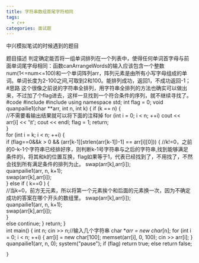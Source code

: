 ```yaml
---
title: 字符串数组首尾字符相同
tags:
  - c++ 
categories: 面试题
---
```

中兴模拟笔试的时候遇到的题目
<!-- more -->
题目描述
判定确定能否将一组单词排列在一个列表中，使得任何单词首字母与前面单词尾字母相同：函数canArrangeWords的输入应该包含一个整数num(1<=num<=100)和一个单词阵列arr，阵列元素是由所有小写字母组成的单词。单词长度为2-100之间,可取到2和100。能排列成功，返回1，不成功返回-1；
#思路
这个很像之前说的字符串全排列，用字符串全排列的方法也确实可以做出来，不过加了个flag进去，这样一旦找到一个符合条件的序列，就不继续寻找了。
#code
	#include <cstring>
	#include <iostream>
	using namespace std;
	int flag = 0;
    void quanpailie1(char **arr, int n, int k) {
	    if (k == n) {  
            //不需要看输出结果就可以将下面的注释掉
	        for (int i = 0; i < n; ++i)
	          cout << arr[i] << '\t';
	        cout << endl;
	        flag = 1;
	        return;  
	    }     
	    for (int i = k; i < n; ++i) {  
	        if (flag==0&&k > 0 && (arr[k-1][strlen(arr[k-1])-1] == arr[i][0])) {  //k!=0，之前的0-k-1个字符串已经排好序，则判断k-1号字符串与之后的字符串,找到能够满足条件的i，将其和k的位置互换，flag如果等于1，代表已经找到了，不用找了，不然会找到所有满足条件的排列为止。
	            swap(arr[k],arr[i]);  
	            quanpailie1(arr, n, k+1);  
	            swap(arr[k],arr[i]);  
	        }
	        else if ( k==0 ) {  
            //当k=0，前方无元素，所以将第一个元素挨个和后面的元素换一次，因为不确定成功的答案在哪个开头的数组里。
	            swap(arr[k],arr[i]);  
	            quanpailie1(arr, n, k+1);  
	            swap(arr[k],arr[i]);  
	        }  
	        else
	            continue;
	    } 
	    return; 
	}  
	int main() {
	    int n;
	    cin >> n;//输入几个字符串
	    char **arr = new char*[n];
	    for (int i = 0; i < n; ++i) {
	        arr[i] = new char[100];
	        memset(arr[i], 0, 100);
	        cin >> arr[i];
	    }
	    quanpailie1(arr, n, 0);
		system("pause");
	    if (flag)
	        return true;
	    else
	        return false;
		
	}
	
	
	